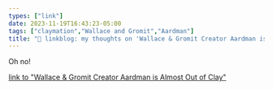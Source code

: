 ```yaml
---
types: ["link"]
date: 2023-11-19T16:43:23-05:00
tags: ["claymation","Wallace and Gromit","Aardman"]
title: "🔗 linkblog: my thoughts on 'Wallace & Gromit Creator Aardman is Almost Out of Clay'"
---
```

Oh no!

[link to "Wallace & Gromit Creator Aardman is Almost Out of Clay"](https://gizmodo.com/aardman-animations-clay-supply-dwindling-1851034665)
